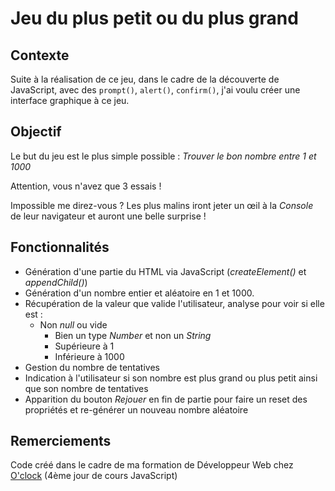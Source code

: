 # Jeu du plus petit ou du plus grand

## Contexte

Suite à la réalisation de ce jeu, dans le cadre de la découverte de JavaScript, avec des `prompt()`, `alert()`, `confirm()`, j'ai voulu créer une interface graphique à ce jeu.

## Objectif

Le but du jeu est le plus simple possible : *Trouver le bon nombre entre 1 et 1000*

Attention, vous n'avez que 3 essais !

Impossible me direz-vous ? Les plus malins iront jeter un œil à la *Console* de leur navigateur et auront une belle surprise !

## Fonctionnalités

* Génération d'une partie du HTML via JavaScript (*createElement()* et *appendChild()*)
* Génération d'un nombre entier et aléatoire en 1 et 1000.
* Récupération de la valeur que valide l'utilisateur, analyse pour voir si elle est :
    * Non *null* ou vide
		* Bien un type *Number* et non un *String*
		* Supérieure à 1
		* Inférieure à 1000
* Gestion du nombre de tentatives
* Indication à l'utilisateur si son nombre est plus grand ou plus petit ainsi que son nombre de tentatives
* Apparition du bouton *Rejouer* en fin de partie pour faire un reset des propriétés et re-générer un nouveau nombre aléatoire

## Remerciements

Code créé dans le cadre de ma formation de Développeur Web chez [O'clock](https://oclock.io/) (4ème jour de cours JavaScript)
